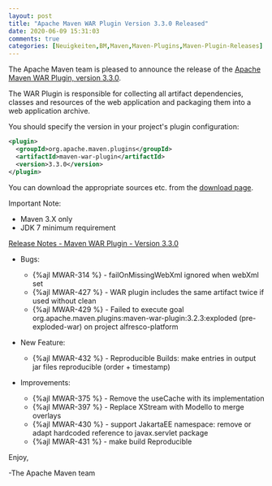 ```yaml
---
layout: post
title: "Apache Maven WAR Plugin Version 3.3.0 Released"
date: 2020-06-09 15:31:03
comments: true
categories: [Neuigkeiten,BM,Maven,Maven-Plugins,Maven-Plugin-Releases]
---
```

The Apache Maven team is pleased to announce the release of the 
[Apache Maven WAR Plugin, version 3.3.0](https://maven.apache.org/plugins/maven-war-plugin/).

The WAR Plugin is responsible for collecting all artifact dependencies, classes
and resources of the web application and packaging them into a web application
archive.

You should specify the version in your project's plugin configuration:

``` xml
<plugin>
  <groupId>org.apache.maven.plugins</groupId>
  <artifactId>maven-war-plugin</artifactId>
  <version>3.3.0</version>
</plugin>
```

You can download the appropriate sources etc. from the [download page][download].

Important Note: 

 * Maven 3.X only
 * JDK 7 minimum requirement


<!-- more -->


[Release Notes - Maven WAR Plugin - Version 3.3.0](https://issues.apache.org/jira/secure/ReleaseNote.jspa?projectId=12318121&version=12345578)

* Bugs:

  * {%ajl MWAR-314 %} - failOnMissingWebXml ignored when webXml set
  * {%ajl MWAR-427 %} - WAR plugin includes the same artifact twice if used without clean
  * {%ajl MWAR-429 %} - Failed to execute goal org.apache.maven.plugins:maven-war-plugin:3.2.3:exploded (pre-exploded-war) on project alfresco-platform

* New Feature:

  * {%ajl MWAR-432 %} - Reproducible Builds: make entries in output jar files reproducible (order + timestamp)

* Improvements:

  * {%ajl MWAR-375 %} - Remove the useCache with its implementation
  * {%ajl MWAR-397 %} - Replace XStream with Modello to merge overlays
  * {%ajl MWAR-430 %} - support JakartaEE namespace: remove or adapt hardcoded reference to javax.servlet package
  * {%ajl MWAR-431 %} - make build Reproducible

Enjoy,

-The Apache Maven team

[download]: https://maven.apache.org/plugins/maven-war-plugin/download.cgi
